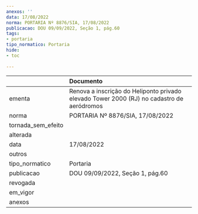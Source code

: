 ```yaml
---
anexos: ''
data: 17/08/2022
norma: PORTARIA Nº 8876/SIA, 17/08/2022
publicacao: DOU 09/09/2022, Seção 1, pág.60
tags:
- portaria
tipo_normatico: Portaria
hide: 
- toc 
 
---
```


|                    | Documento                                                                                 |
|:-------------------|:------------------------------------------------------------------------------------------|
| ementa             | Renova a inscrição do Heliponto privado elevado Tower 2000 (RJ) no cadastro de aeródromos |
| norma              | PORTARIA Nº 8876/SIA, 17/08/2022                                                          |
| tornada_sem_efeito |                                                                                           |
| alterada           |                                                                                           |
| data               | 17/08/2022                                                                                |
| outros             |                                                                                           |
| tipo_normatico     | Portaria                                                                                  |
| publicacao         | DOU 09/09/2022, Seção 1, pág.60                                                           |
| revogada           |                                                                                           |
| em_vigor           |                                                                                           |
| anexos             |                                                                                           |
